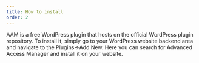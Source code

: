 ```yaml
---
title: How to install
order: 2
---
```


AAM is a free WordPress plugin that hosts on the official WordPress plugin repository. To install it, simply go to your WordPress website backend area and navigate to the Plugins->Add New. Here you can search for Advanced Access Manager and install it on your website.